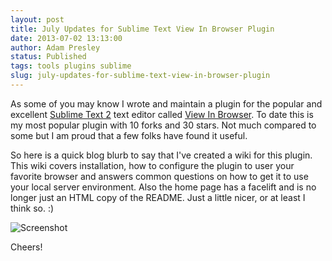 ```yaml
---
layout: post
title: July Updates for Sublime Text View In Browser Plugin
date: 2013-07-02 13:13:00
author: Adam Presley
status: Published
tags: tools plugins sublime
slug: july-updates-for-sublime-text-view-in-browser-plugin
---
```

As some of you may know I wrote and maintain a plugin for the popular
and excellent [Sublime Text 2](http://www.sublimetext.com/) text editor
called [View In Browser](http://adampresley.github.io/sublime-view-in-browser/).
To date this is my most popular plugin with 10 forks and 30 stars. Not
much compared to some but I am proud that a few folks have found it
useful.

So here is a quick blog blurb to say that I've created a wiki for this
plugin. This wiki covers installation, how to configure the plugin to
user your favorite browser and answers common questions on how to get it
to use your local server environment. Also the home page has a facelift
and is no longer just an HTML copy of the README. Just a little nicer,
or at least I think so. :)

![Screenshot](http://s3.amazonaws.com/www.adampresley.com/posts/view-in-browser-updates-07-01-2013.png)

Cheers!

